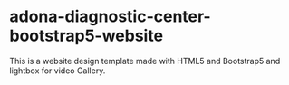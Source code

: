 # adona-diagnostic-center-bootstrap5-website
This is a website design template made with HTML5 and Bootstrap5 and lightbox for video Gallery.
